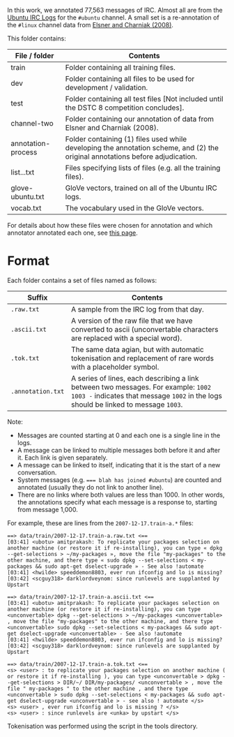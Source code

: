 In this work, we annotated 77,563 messages of IRC.
Almost all are from the [Ubuntu IRC Logs](https://irclogs.ubuntu.com/) for the `#ubuntu` channel.
A small set is a re-annotation of the `#linux` channel data from [Elsner and Charniak (2008)](https://www.asc.ohio-state.edu/elsner.14/resources/chat-manual.html).

This folder contains:

File / folder      | Contents
------------------ | -----------
train              | Folder containing all training files.
dev                | Folder containing all files to be used for development / validation.
test               | Folder containing all test files [Not included until the DSTC 8 competition concludes].
channel-two        | Folder containing our annotation of data from Elsner and Charniak (2008).
annotation-process | Folder containing (1) files used while developing the annotation scheme, and (2) the original annotations before adjudication.
list...txt         | Files specifying lists of files (e.g. all the training files).
glove-ubuntu.txt   | GloVe vectors, trained on all of the Ubuntu IRC logs.
vocab.txt          | The vocabulary used in the GloVe vectors.

For details about how these files were chosen for annotation and which annotator annotated each one, see [this page](./READ-history.md).

# Format

Each folder contains a set of files named as follows:

Suffix              | Contents
------------------- | -------------------------------
`.raw.txt`          | A sample from the IRC log from that day.
`.ascii.txt`        | A version of the raw file that we have converted to ascii (unconvertable characters are replaced with a special word).
`.tok.txt`          | The same data agian, but with automatic tokenisation and replacement of rare words with a placeholder symbol.
`.annotation.txt`   | A series of lines, each describing a link between two messages. For example: `1002 1003 -` indicates that message `1002` in the logs should be linked to message `1003`. 

Note:
- Messages are counted starting at 0 and each one is a single line in the logs.
- A message can be linked to multiple messages both before it and after it. Each link is given separately.
- A message can be linked to itself, indicating that it is the start of a new conversation.
- System messages (e.g. `=== blah has joined #ubuntu`) are counted and annotated (usually they do not link to another line).
- There are no links where both values are less than 1000. In other words, the annotations specify what each message is a response to, starting from message 1,000.

For example, these are lines from the `2007-12-17.train-a.*` files:

```
==> data/train/2007-12-17.train-a.raw.txt <==
[03:41] <ubotu> amitprakash: To replicate your packages selection on another machine (or restore it if re-installing), you can type « dpkg --get-selections > ~/my-packages », move the file "my-packages" to the other machine, and there type « sudo dpkg --set-selections < my-packages && sudo apt-get dselect-upgrade » - See also !automate
[03:41] <hwilde> speeddemon8803, ever run ifconfig and lo is missing?
[03:42] <scguy318> darklordveynom: since runlevels are supplanted by Upstart

==> data/train/2007-12-17.train-a.ascii.txt <==
[03:41] <ubotu> amitprakash: To replicate your packages selection on another machine (or restore it if re-installing), you can type <unconvertable> dpkg --get-selections > ~/my-packages <unconvertable> , move the file "my-packages" to the other machine, and there type <unconvertable> sudo dpkg --set-selections < my-packages && sudo apt-get dselect-upgrade <unconvertable> - See also !automate
[03:41] <hwilde> speeddemon8803, ever run ifconfig and lo is missing?
[03:42] <scguy318> darklordveynom: since runlevels are supplanted by Upstart

==> data/train/2007-12-17.train-a.tok.txt <==
<s> <user> : to replicate your packages selection on another machine ( or restore it if re-installing ), you can type <unconvertable > dpkg --get-selections > DIR/~/ DIR/my-packages/ <unconvertable > , move the file " my-packages " to the other machine , and there type <unconvertable > sudo dpkg --set-selections < my-packages && sudo apt-get dselect-upgrade <unconvertable > - see also ! automate </s>
<s> <user> , ever run ifconfig and lo is missing ? </s>
<s> <user> : since runlevels are <unka> by upstart </s>
```

Tokenisation was performed using the script in the tools directory.

